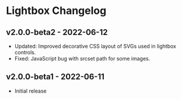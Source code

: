 # Lightbox Changelog

## v2.0.0-beta2 - 2022-06-12

- Updated: Improved decorative CSS layout of SVGs used in lightbox controls.
- Fixed: JavaScript bug with srcset path for some images.

## v2.0.0-beta1 - 2022-06-11

- Initial release
